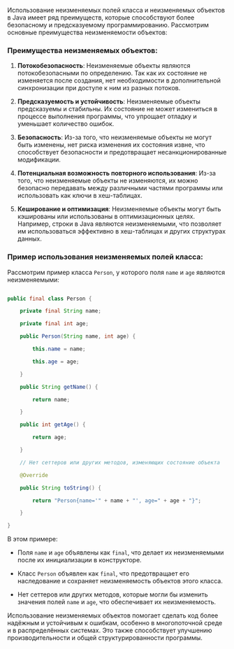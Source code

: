 Использование неизменяемых полей класса и неизменяемых объектов в Java имеет ряд преимуществ, которые способствуют более безопасному и предсказуемому программированию. Рассмотрим основные преимущества неизменяемости объектов:

### Преимущества неизменяемых объектов:

1. **Потокобезопасность**: Неизменяемые объекты являются потокобезопасными по определению. Так как их состояние не изменяется после создания, нет необходимости в дополнительной синхронизации при доступе к ним из разных потоков.

2. **Предсказуемость и устойчивость**: Неизменяемые объекты предсказуемы и стабильны. Их состояние не может измениться в процессе выполнения программы, что упрощает отладку и уменьшает количество ошибок.

3. **Безопасность**: Из-за того, что неизменяемые объекты не могут быть изменены, нет риска изменения их состояния извне, что способствует безопасности и предотвращает несанкционированные модификации.

4. **Потенциальная возможность повторного использования**: Из-за того, что неизменяемые объекты не изменяются, их можно безопасно передавать между различными частями программы или использовать как ключи в хеш-таблицах.

5. **Кеширование и оптимизация**: Неизменяемые объекты могут быть кэшированы или использованы в оптимизационных целях. Например, строки в Java являются неизменяемыми, что позволяет им использоваться эффективно в хеш-таблицах и других структурах данных.

### Пример использования неизменяемых полей класса:

Рассмотрим пример класса `Person`, у которого поля `name` и `age` являются неизменяемыми:

```java

public final class Person {

    private final String name;

    private final int age;

    public Person(String name, int age) {

        this.name = name;

        this.age = age;

    }

    public String getName() {

        return name;

    }

    public int getAge() {

        return age;

    }

    // Нет сеттеров или других методов, изменяющих состояние объекта

    @Override

    public String toString() {

        return "Person{name='" + name + "', age=" + age + "}";

    }

}

```

В этом примере:

- Поля `name` и `age` объявлены как `final`, что делает их неизменяемыми после их инициализации в конструкторе.

- Класс `Person` объявлен как `final`, что предотвращает его наследование и сохраняет неизменяемость объектов этого класса.

- Нет сеттеров или других методов, которые могли бы изменить значения полей `name` и `age`, что обеспечивает их неизменяемость.

Использование неизменяемых объектов помогает сделать код более надёжным и устойчивым к ошибкам, особенно в многопоточной среде и в распределённых системах. Это также способствует улучшению производительности и общей структурированности программы.
